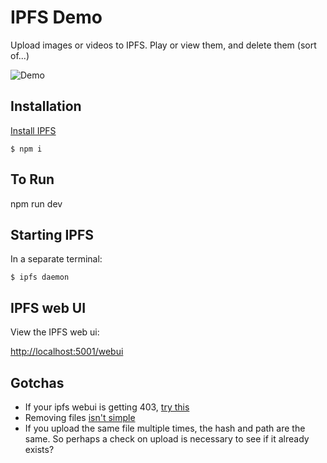 # IPFS Demo
Upload images or videos to IPFS. Play or view them, and delete them (sort of...)

![Demo](https://github.com/wrannaman/IPFS-Demo/blob/master/demo.gif)

## Installation
[Install IPFS](https://ipfs.io/docs/install/)

`$ npm i`

## To Run
 npm run dev

## Starting IPFS
In a separate terminal:

`$ ipfs daemon`

## IPFS web UI
View the IPFS web ui:

[http://localhost:5001/webui](http://localhost:5001/webui)

## Gotchas
 - If your ipfs webui is getting 403, [try this](https://github.com/ipfs-shipyard/ipfs-webui/issues/596#issuecomment-314395014)
 - Removing files [isn't simple]( https://discuss.ipfs.io/t/can-i-delete-my-content-from-the-network/301/31)
 - If you upload the same file multiple times, the hash and path are the same. So perhaps a check on upload is necessary to see if it already exists?
